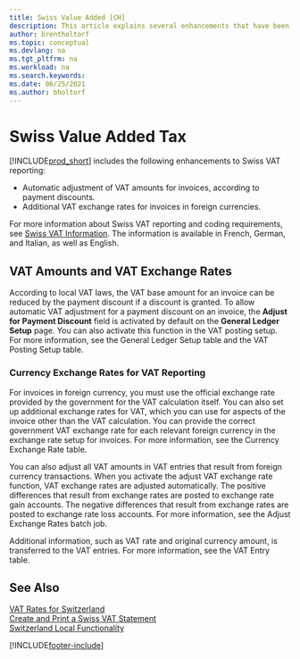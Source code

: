 ```yaml
---
title: Swiss Value Added [CH]
description: This article explains several enhancements that have been made to the Swiss VAT reporting features.
author: brentholtorf
ms.topic: conceptual
ms.devlang: na
ms.tgt_pltfrm: na
ms.workload: na
ms.search.keywords:
ms.date: 06/25/2021
ms.author: bholtorf
---
```

# Swiss Value Added Tax

[!INCLUDE[prod_short](../../includes/prod_short.md)] includes the following enhancements to Swiss VAT reporting:  

- Automatic adjustment of VAT amounts for invoices, according to payment discounts.  
- Additional VAT exchange rates for invoices in foreign currencies.  

For more information about Swiss VAT reporting and coding requirements, see [Swiss VAT Information](https://www.estv.admin.ch/estv/en/home/value-added-tax.html). The information is available in French, German, and Italian, as well as English.  

## VAT Amounts and VAT Exchange Rates

According to local VAT laws, the VAT base amount for an invoice can be reduced by the payment discount if a discount is granted. To allow automatic VAT adjustment for a payment discount on an invoice, the **Adjust for Payment Discount** field is activated by default on the **General Ledger Setup** page. You can also activate this function in the VAT posting setup. For more information, see the General Ledger Setup table and the VAT Posting Setup table.  

### Currency Exchange Rates for VAT Reporting

For invoices in foreign currency, you must use the official exchange rate provided by the government for the VAT calculation itself. You can also set up additional exchange rates for VAT, which you can use for aspects of the invoice other than the VAT calculation. You can provide the correct government VAT exchange rate for each relevant foreign currency in the exchange rate setup for invoices. For more information, see the Currency Exchange Rate table.  

You can also adjust all VAT amounts in VAT entries that result from foreign currency transactions. When you activate the adjust VAT exchange rate function, VAT exchange rates are adjusted automatically. The positive differences that result from exchange rates are posted to exchange rate gain accounts. The negative differences that result from exchange rates are posted to exchange rate loss accounts. For more information, see the Adjust Exchange Rates batch job.  

Additional information, such as VAT rate and original currency amount, is transferred to the VAT entries. For more information, see the VAT Entry table.  

## See Also

[VAT Rates for Switzerland](vat-rates-for-switzerland.md)   
[Create and Print a Swiss VAT Statement](how-to-create-and-print-a-swiss-vat-statement.md)   
[Switzerland Local Functionality](switzerland-local-functionality.md)   


[!INCLUDE[footer-include](../../includes/footer-banner.md)]